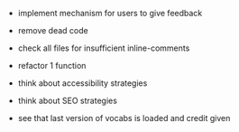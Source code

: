 - implement mechanism for users to give feedback
- remove dead code
- check all files for insufficient inline-comments
- refactor 1 function
- think about accessibility strategies
- think about SEO strategies


- see that last version of vocabs is loaded and credit given
